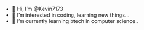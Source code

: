 - 👋 Hi, I’m @Kevin7173
- 👀 I’m interested in coding, learning new things...
- 🌱 I’m currently learning btech in computer science..

<!---
Kevin7173/Kevin7173 is a ✨ special ✨ repository because its `README.md` (this file) appears on your GitHub profile.
You can click the Preview link to take a look at your changes.
--->

